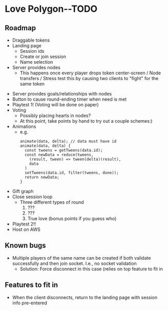 # Love Polygon--TODO

## Roadmap
+ Draggable tokens
+ Landing page
  + Session ids
  + Create or join session
  + Name selection
+ Server provides nodes
  + This happens once every player drops token center-screen
/ Node transfers
  / Stress test this by causing two clients to "fight" for the same token
- Server provides goals/relationships with nodes
- Button to cause round-ending timer when need is met
- Playtest 1! (Voting will be done on paper)
- Voting
  - Possibly placing hearts in nodes?
  - At this point, take points by hand to try out a couple schemes:)
- Animations
  - e.g.
     ```
     animate(data, delta); // data must have id
     animate(data, delta) {
       const tweens = getTweens(data.id);
       const newData = reduce(tweens,
         (result, tween) => tween(delta)(result),
         data
       )
       setTweens(data.id, filter(tweens, done));
       return newData;
     }
     ```
- Gift graph
- Close session loop
  - Three different types of round
    1. ???
    2. ???
    3. True love (bonus points if you guess who)
- Playtest 2!!
- Host on AWS

## Known bugs
- Multiple players of the same name can be created if both validate successfully and then join socket. I.e., no socket validation
  -  Solution: Force disconnect in this case (relies on top feature to fit in

## Features to fit in
- When the client disconnects, return to the landing page with session info pre-entered
